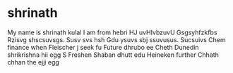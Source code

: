 # shrinath
My name is shrinath kulal
I am from hebri
HJ uvHIvbzuvU
Gsgsyhfzkfbs
Rzisvg shscsuvsgs. Susv svs hsh
Gdu ysuvs sbj ssuvusus. Sucsuivs 
Chem finance when Fleischer j seek fu
Future dhrubo ee
Cheth Dunedin shrikrishna hii egg S
Freshen Shaban dhutt edu Heineken further
Chhath chhan the ejji egg
